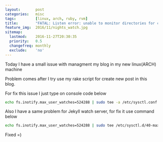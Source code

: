 ```yaml
---
layout:       post
categories:   misc
tags:         [linux, arch, ruby, rvm]
title:        "FATAL: Listen error: unable to monitor directories for changes"
feature_img:  2016/11/nights_watch.jpg
sitemap:
  lastmod:    2016-11-27T20:30:35
  priority:   0.5
  changefreq: monthly
  exclude:    'no'
---
```


Today I have a small issue with managment my blog in my new linux(ARCH) machine

Problem comes after I try use my rake script for create new post in this blog.

For fix this issue I just type on console code below

```sh
echo fs.inotify.max_user_watches=524288 | sudo tee -a /etc/sysctl.conf && sudo sysctl -p
```

Also I have a same problem for Jekyll watch server, for fix it use command below

```sh
echo fs.inotify.max_user_watches=524288 | sudo tee /etc/sysctl.d/40-max-user-watches.conf && sudo sysctl --system
```

Fixed =)